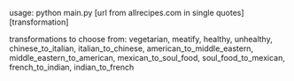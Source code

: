usage: python main.py [url from allrecipes.com in single quotes] [transformation]

transformations to choose from: vegetarian, meatify, healthy, unhealthy, chinese_to_italian, italian_to_chinese, american_to_middle_eastern, middle_eastern_to_american, mexican_to_soul_food, soul_food_to_mexican, french_to_indian, indian_to_french